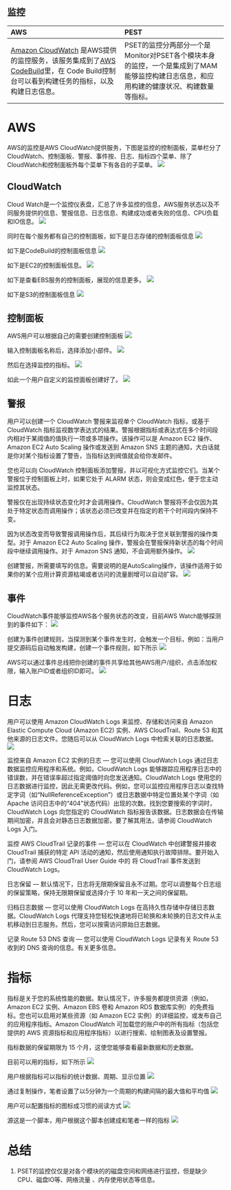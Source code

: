 ## 监控

| AWS | PEST |
| :--- | :--- |
| [Amazon CloudWatch](amazon-cloudwatch.md) 是AWS提供的监控服务，该服务集成到了[AWS CodeBuild](aws-codebuild.md)里，在 Code Build控制台可以看到构建任务的指标，以及构建日志信息。 | PSET的监控分两部分一个是Monitor对PSET各个模块本身的监控，一个是集成到了MAM能够监控构建日志信息，和应用构建的健康状况、构建数量等指标。 |

# AWS
AWS的监控是AWS CloudWatch提供服务，下图是监控的控制面板，菜单栏分了CloudWatch、控制面板、警报、事件按、日志、指标四个菜单、除了CloudWatch和控制面板外每个菜单下有各自的子菜单。
![](/assets/2019-02-22_105616.png)
## CloudWatch
Cloud Watch是一个监控仪表盘，汇总了许多监控的信息，AWS服务状态以及不同服务提供的信息、警报信息、日志信息、构建成功或者失败的信息、CPU负载和IO信息。
![](/assets/2019-02-22_110007.png)

同时在每个服务都有自己的控制面板，如下是日志存储的控制面板信息
![](/assets/2019-02-22_112654.png)

如下是CodeBuild的控制面板信息
![](/assets/2019-02-22_112758.png)

如下是EC2的控制面板信息。
![](/assets/2019-02-22_112445.png)

如下是查看EBS服务的控制面板，展现的信息更多。
![](/assets/2019-02-22_112128.png)

如下是S3的控制面板信息
![](/assets/2019-02-22_112411.png)

## 控制面板
AWS用户可以根据自己的需要创建控制面板
![](/assets/2019-02-22_113032.png)

输入控制面板名称后，选择添加小部件。
![](/assets/2019-02-22_113145.png)

然后在选择监控的指标。
![](/assets/2019-02-22_113427.png)

如此一个用户自定义的监控面板创建好了。
![](/assets/2019-02-22_115932.png)

## 警报
用户可以创建一个 CloudWatch 警报来监视单个 CloudWatch 指标，或基于 CloudWatch 指标监视数学表达式的结果。警报根据指标或表达式在多个时间段内相对于某阈值的值执行一项或多项操作。该操作可以是 Amazon EC2 操作、Amazon EC2 Auto Scaling 操作或发送到 Amazon SNS 主题的通知，大白话就是你对某个指标设置了警告，当指标达到阀值就会给你发邮件。

您也可以向 CloudWatch 控制面板添加警报，并以可视化方式监控它们。当某个警报位于控制面板上时，如果它处于 ALARM 状态，则会变成红色，便于您主动监控其状态。

警报仅在出现持续状态变化时才会调用操作。CloudWatch 警报将不会仅因为其处于特定状态而调用操作；该状态必须已改变并在指定的若干个时间段内保持不变。

因为状态改变而导致警报调用操作后，其后续行为取决于您关联到警报的操作类型。对于 Amazon EC2 Auto Scaling 操作，警报会在警报保持新状态的每个时间段中继续调用操作。对于 Amazon SNS 通知，不会调用额外操作。
![](/assets/2019-02-22_120242.png)

创建警报，所需要填写的信息。需要说明的是AutoScaling操作，该操作适用于如果你的某个应用计算资源枯竭或者访问的流量剧增可以自动扩容。
![](/assets/2019-02-22_120418.png)

## 事件
CloudWatch事件能够监控AWS各个服务状态的改变，目前AWS Watch能够探测到的事件如下：
![](/assets/2019-02-22_154655.png)

创建为事件创建规则，当探测到某个事件发生时，会触发一个目标，例如：当用户提交源码后自动触发构建，创建一个事件规则，如下所示
![](/assets/2019-02-22_155034.png)

AWS可以通过事件总线把你创建的事件共享给其他AWS用户/组织，点击添加权限，输入账户ID或者组织ID即可。
![](/assets/2019-02-22_155259.png)

# 日志
用户可以使用 Amazon CloudWatch Logs 来监控、存储和访问来自 Amazon Elastic Compute Cloud (Amazon EC2) 实例、AWS CloudTrail、Route 53 和其他来源的日志文件。您随后可以从 CloudWatch Logs 中检索关联的日志数据。
![](/assets/2019-02-22_155819.png)

监控来自 Amazon EC2 实例的日志 — 您可以使用 CloudWatch Logs 通过日志数据监控应用程序和系统。例如，CloudWatch Logs 能够跟踪应用程序日志中的错误数，并在错误率超过指定阈值时向您发送通知。CloudWatch Logs 使用您的日志数据进行监控，因此无需更改代码。例如，您可以监控应用程序日志以查找特定字词（如“NullReferenceException”）或日志数据中特定位置处某个字词（如 Apache 访问日志中的“404”状态代码）出现的次数。找到您要搜索的字词时，CloudWatch Logs 向您指定的 CloudWatch 指标报告该数据。日志数据会在传输期间加密，并且会对静态日志数据加密。要了解其用法，请参阅 CloudWatch Logs 入门。

监控 AWS CloudTrail 记录的事件 — 您可以在 CloudWatch 中创建警报并接收 CloudTrail 捕获的特定 API 活动的通知，然后使用通知执行故障排除。要开始入门，请参阅 AWS CloudTrail User Guide 中的 将 CloudTrail 事件发送到 CloudWatch Logs。

日志保留 — 默认情况下，日志将无限期保留且永不过期。您可以调整每个日志组的保留策略，保持无限期保留或选择介于 10 年和一天之间的保留期。

归档日志数据 — 您可以使用 CloudWatch Logs 在高持久性存储中存储日志数据。CloudWatch Logs 代理支持您轻松快速地将已轮换和未轮换的日志文件从主机移动到日志服务。然后，您可以按需访问原始日志数据。

记录 Route 53 DNS 查询 — 您可以使用 CloudWatch Logs 记录有关 Route 53 收到的 DNS 查询的信息。有关更多信息。

# 指标
指标是关于您的系统性能的数据。默认情况下，许多服务都提供资源（例如，Amazon EC2 实例、Amazon EBS 卷和 Amazon RDS 数据库实例）的免费指标。您也可以启用对某些资源（如 Amazon EC2 实例）的详细监控，或发布自己的应用程序指标。Amazon CloudWatch 可加载您的账户中的所有指标（包括您提供的 AWS 资源指标和应用程序指标）以进行搜索、绘制图表及设置警报。

指标数据的保留期限为 15 个月，这使您能够查看最新数据和历史数据。

目前可以用的指标，如下所示
![](/assets/2019-02-22_161443.png)

用户根据指标可以指标的统计数据、周期、显示位置
![](/assets/2019-02-22_161801.png)

通过复制操作，笔者设置了以5分钟为一个周期的构建间隔的最大值和平均值
![](/assets/2019-02-22_162138.png)

用户可以配置指标的图标成习惯的阅读方式
![](/assets/2019-02-22_162406.png)

源这是一个脚本，用户根据这个脚本创建成和笔者一样的指标
![](/assets/2019-02-22_162622.png)

# 总结

1. PSET的监控仅仅是对各个模块的的磁盘空间和网络进行监控，但是缺少CPU、磁盘IO等、网络流量
、内存使用状态等信息。